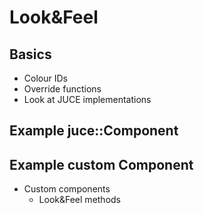 # Look&Feel

## Basics

- Colour IDs
- Override functions
- Look at JUCE implementations

## Example juce::Component

## Example custom Component

- Custom components
  - Look&Feel methods

